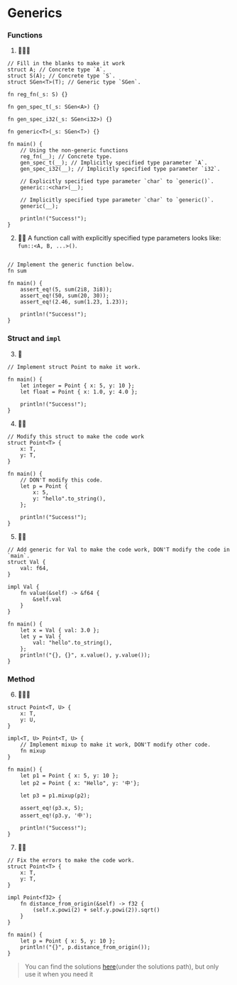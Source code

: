 # Generics

### Functions

1. 🌟🌟🌟

```rust,editable
// Fill in the blanks to make it work
struct A; // Concrete type `A`.
struct S(A); // Concrete type `S`.
struct SGen<T>(T); // Generic type `SGen`.

fn reg_fn(_s: S) {}

fn gen_spec_t(_s: SGen<A>) {}

fn gen_spec_i32(_s: SGen<i32>) {}

fn generic<T>(_s: SGen<T>) {}

fn main() {
    // Using the non-generic functions
    reg_fn(__); // Concrete type.
    gen_spec_t(__); // Implicitly specified type parameter `A`.
    gen_spec_i32(__); // Implicitly specified type parameter `i32`.

    // Explicitly specified type parameter `char` to `generic()`.
    generic::<char>(__);

    // Implicitly specified type parameter `char` to `generic()`.
    generic(__);

    println!("Success!");
}
```

2. 🌟🌟 A function call with explicitly specified type parameters looks like: `fun::<A, B, ...>()`.

```rust,editable

// Implement the generic function below.
fn sum

fn main() {
    assert_eq!(5, sum(2i8, 3i8));
    assert_eq!(50, sum(20, 30));
    assert_eq!(2.46, sum(1.23, 1.23));

    println!("Success!");
}
```

### Struct and `impl`

3. 🌟

```rust,editable
// Implement struct Point to make it work.

fn main() {
    let integer = Point { x: 5, y: 10 };
    let float = Point { x: 1.0, y: 4.0 };

    println!("Success!");
}
```

4. 🌟🌟

```rust,editable
// Modify this struct to make the code work
struct Point<T> {
    x: T,
    y: T,
}

fn main() {
    // DON'T modify this code.
    let p = Point {
        x: 5,
        y: "hello".to_string(),
    };

    println!("Success!");
}
```

5. 🌟🌟

```rust,editable
// Add generic for Val to make the code work, DON'T modify the code in `main`.
struct Val {
    val: f64,
}

impl Val {
    fn value(&self) -> &f64 {
        &self.val
    }
}

fn main() {
    let x = Val { val: 3.0 };
    let y = Val {
        val: "hello".to_string(),
    };
    println!("{}, {}", x.value(), y.value());
}
```

### Method

6. 🌟🌟🌟

```rust,editable
struct Point<T, U> {
    x: T,
    y: U,
}

impl<T, U> Point<T, U> {
    // Implement mixup to make it work, DON'T modify other code.
    fn mixup
}

fn main() {
    let p1 = Point { x: 5, y: 10 };
    let p2 = Point { x: "Hello", y: '中'};

    let p3 = p1.mixup(p2);

    assert_eq!(p3.x, 5);
    assert_eq!(p3.y, '中');

    println!("Success!");
}
```

7. 🌟🌟

```rust,editable
// Fix the errors to make the code work.
struct Point<T> {
    x: T,
    y: T,
}

impl Point<f32> {
    fn distance_from_origin(&self) -> f32 {
        (self.x.powi(2) + self.y.powi(2)).sqrt()
    }
}

fn main() {
    let p = Point { x: 5, y: 10 };
    println!("{}", p.distance_from_origin());
}
```

> You can find the solutions [here](https://github.com/sunface/rust-by-practice)(under the solutions path), but only use it when you need it

